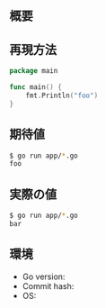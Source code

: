## 概要

<!-- 問題の概要を記載してください。 -->

## 再現方法

<!-- 事象を再現する方法を、コードと共に記載してください。 -->

``` go
package main

func main() {
	fmt.Println("foo")
}
```

## 期待値

<!-- ## 再現方法 のコードで期待される値を記載してください。 -->

``` sh
$ go run app/*.go
foo
```

## 実際の値

<!-- 実際に実行した時の値を記載してください。 -->

``` sh
$ go run app/*.go
bar
```

## 環境

- Go version:
- Commit hash:
- OS:
